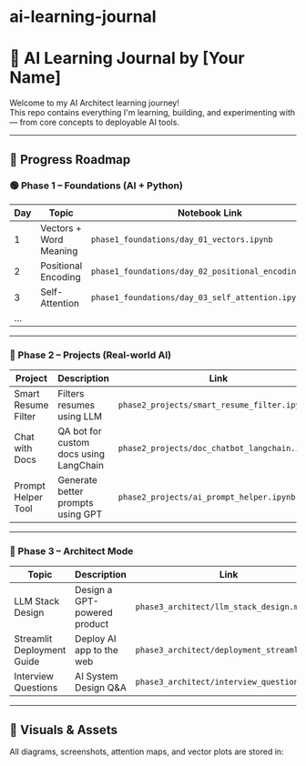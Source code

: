 # ai-learning-journal
# 🧠 AI Learning Journal by [Your Name]

Welcome to my AI Architect learning journey!  
This repo contains everything I'm learning, building, and experimenting with — from core concepts to deployable AI tools.

---

## 📅 Progress Roadmap

### 🟢 Phase 1 – Foundations (AI + Python)
| Day | Topic                     | Notebook Link                      | ✅ |
|-----|---------------------------|------------------------------------|----|
| 1   | Vectors + Word Meaning    | `phase1_foundations/day_01_vectors.ipynb` |    |
| 2   | Positional Encoding       | `phase1_foundations/day_02_positional_encoding.ipynb` |    |
| 3   | Self-Attention            | `phase1_foundations/day_03_self_attention.ipynb` |    |
| …   |                           |                                    |    |

---

### 🔵 Phase 2 – Projects (Real-world AI)
| Project                     | Description                                | Link |
|----------------------------|--------------------------------------------|------|
| Smart Resume Filter        | Filters resumes using LLM                  | `phase2_projects/smart_resume_filter.ipynb` |
| Chat with Docs             | QA bot for custom docs using LangChain     | `phase2_projects/doc_chatbot_langchain.ipynb` |
| Prompt Helper Tool         | Generate better prompts using GPT          | `phase2_projects/ai_prompt_helper.ipynb` |

---

### 🧠 Phase 3 – Architect Mode
| Topic                         | Description                    | Link |
|------------------------------|--------------------------------|------|
| LLM Stack Design             | Design a GPT-powered product   | `phase3_architect/llm_stack_design.md` |
| Streamlit Deployment Guide   | Deploy AI app to the web       | `phase3_architect/deployment_streamlit.md` |
| Interview Questions          | AI System Design Q&A           | `phase3_architect/interview_questions.md` |

---

## 🎨 Visuals & Assets

All diagrams, screenshots, attention maps, and vector plots are stored in:
